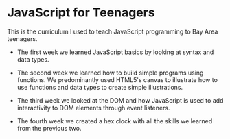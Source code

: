 # JavaScript for Teenagers

This is the curriculum I used to teach JavaScript programming to Bay Area teenagers.

- The first week we learned JavaScript basics by looking at syntax and data types.

- The second week we learned how to build simple programs using functions. We predominantly used HTML5's canvas to illustrate how to use functions and data types to create simple illustrations.

- The third week we looked at the DOM and how JavaScript is used to add interactivity to DOM elements through event listeners.
- The fourth week we created a hex clock with all the skills we learned from the previous two.
